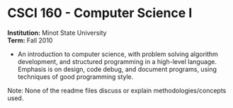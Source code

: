 # CSCI 160 - Computer Science I
**Institution:** Minot State University  
**Term:** Fall 2010  

- An introduction to computer science, with problem solving algorithm development, and structured programming in a high-level language. Emphasis is on design, code debug, and document programs, using techniques of good programming style.

Note: None of the readme files discuss or explain methodologies/concepts used.